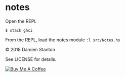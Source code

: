 # notes 


Open the REPL
```shell
$ stack ghci
```

From the REPL, load the notes module `:l src/Notes.hs`

© 2018 Damien Stanton

See LICENSE for details.

[![Buy Me A Coffee](https://www.buymeacoffee.com/assets/img/custom_images/white_img.png)](https://www.buymeacoffee.com/damienstanton)
